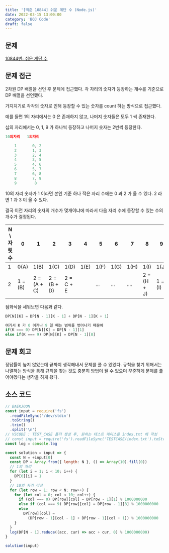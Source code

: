 ```yaml
---
title: '[백준 10844] 쉬운 계단 수 (Node.js)'
date: 2022-03-15 13:00:00
category: 'BOJ Code'
draft: false
---
```


## 문제

[10844번: 쉬운 계단 수](https://www.acmicpc.net/problem/10844)

## 문제 접근

2차원 DP 배열을 선언 후 문제에 접근했다. 각 자리의 숫자가 등장하는 개수를 기준으로 DP 배열을 선언했다.

가지치기로 각각의 숫자로 인해 등장할 수 있는 숫자를 count 하는 방식으로 접근했다.

예를 들면 1의 자리에서는 0 은 존재하지 않고, 나머지 숫자들은 모두 1 씩 존재한다.

십의 자리에서는 0, 1, 9 가 하나씩 등장하고 나머지 숫자는 2번씩 등장한다.

```jsx
10의자리   1의자리

	1       0, 2
	2       1, 3
	3       2, 4
	4       3, 5
	5       4, 6
	6       5, 7
	7       6, 8
	8       7, 9
	9        8
```

10의 자리 숫자가 1 이라면 본인 기준 하나 적은 자리 수에는 0 과 2 가 올 수 있다. 2 라면 1 과 3 이 올 수 있다.

결국 이전 자리의 숫자의 개수가 몇개이냐에 따라서 다음 자리 수에 등장할 수 있는 수의 개수가 결정된다.

| N \ 자릿수 | 0       | 1           | 2           | 3         | 4    | 5    | 6    | 7    | 8           | 9       |
| ---------- | ------- | ----------- | ----------- | --------- | ---- | ---- | ---- | ---- | ----------- | ------- |
| 1          | 0(A)    | 1(B)        | 1(C)        | 1(D)      | 1(E) | 1(F) | 1(G) | 1(H) | 1(I)        | 1(J)    |
| 2          | 1 = (B) | 2 = (A + C) | 2 = (B + D) | 2 = C + E |      | ...  | ...  | .... | 2 = (H + J) | 1 = (I) |

점화식을 세워보면 다음과 같다.

```jsx
DP[N][K] = DP[N - 1][K - 1] + DP[N - 1][K + 1]

여기서 K 가 0 이거나 9 일 때는 범위를 벗어나기 때문에
if(K === 0) DP[N][K] = DP[N - 1][1]
else if(K === 9) DP[N][K] = DP[N - 1][8]
```

## 문제 회고

정답률이 높지 않았는데 끝까지 생각해내서 문제를 풀 수 있었다. 규칙을 찾기 위해서는 나열하는 방식을 통해 규칙을 찾는 것도 충분히 방법이 될 수 있으며 꾸준하게 문제를 풀어야겠다는 생각을 하게 됐다.

## 소스 코드

```jsx
// BAEKJOON
const input = require('fs')
  .readFileSync('/dev/stdin')
  .toString()
  .trim()
  .split('\n')
// VSCODE : TEST_CASE 폴더 생성 후, 원하는 테스트 케이스를 index.txt 에 작성
// const input = require('fs').readFileSync('TESTCASE/index.txt').toString().trim().split('\n');
const log = console.log

const solution = input => {
  const N = +input[0]
  const DP = Array.from({ length: N }, () => Array(10).fill(0))
  // 1의 자리
  for (let i = 1; i < 10; i++) {
    DP[0][i] = 1
  }
  // 10의 자리 이상
  for (let row = 1; row < N; row++) {
    for (let col = 0; col < 10; col++) {
      if (col === 0) DP[row][col] = DP[row - 1][1] % 1000000000
      else if (col === 9) DP[row][col] = DP[row - 1][8] % 1000000000
      else
        DP[row][col] =
          (DP[row - 1][col - 1] + DP[row - 1][col + 1]) % 1000000000
    }
  }
  log(DP[N - 1].reduce((acc, cur) => acc + cur, 0) % 1000000000)
}

solution(input)
```
